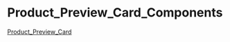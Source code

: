 # Product_Preview_Card_Components

<a href="https://product-review-card-components.netlify.app/" target="new">Product_Preview_Card</a>
